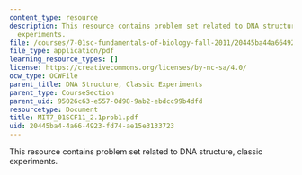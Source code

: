```yaml
---
content_type: resource
description: This resource contains problem set related to DNA structure, classic
  experiments.
file: /courses/7-01sc-fundamentals-of-biology-fall-2011/20445ba44a664923fd74ae15e3133723_MIT7_01SCF11_2.1prob1.pdf
file_type: application/pdf
learning_resource_types: []
license: https://creativecommons.org/licenses/by-nc-sa/4.0/
ocw_type: OCWFile
parent_title: DNA Structure, Classic Experiments
parent_type: CourseSection
parent_uid: 95026c63-e557-0d98-9ab2-ebdcc99b4dfd
resourcetype: Document
title: MIT7_01SCF11_2.1prob1.pdf
uid: 20445ba4-4a66-4923-fd74-ae15e3133723
---
```

This resource contains problem set related to DNA structure, classic experiments.